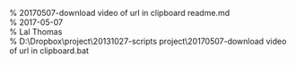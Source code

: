 % 20170507-download video of url in clipboard readme.md 	
% 2017-05-07 	
% Lal Thomas 	
% D:\Dropbox\project\20131027-scripts project\20170507-download video of url in clipboard.bat 	
	
